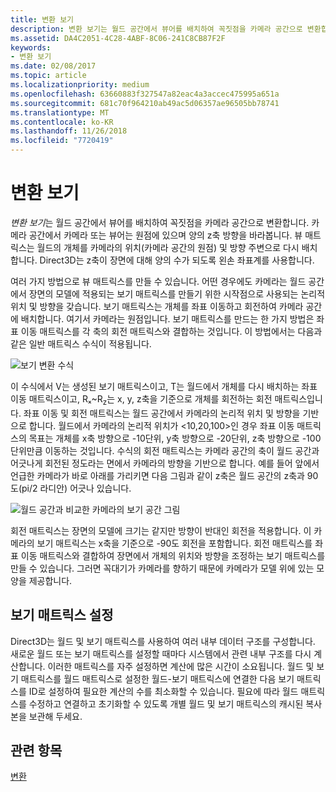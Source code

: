 ```yaml
---
title: 변환 보기
description: 변환 보기는 월드 공간에서 뷰어를 배치하여 꼭짓점을 카메라 공간으로 변환합니다.
ms.assetid: DA4C2051-4C28-4ABF-8C06-241C8CB87F2F
keywords:
- 변환 보기
ms.date: 02/08/2017
ms.topic: article
ms.localizationpriority: medium
ms.openlocfilehash: 63660883f327547a82eac4a3accec475995a651a
ms.sourcegitcommit: 681c70f964210ab49ac5d06357ae96505bb78741
ms.translationtype: MT
ms.contentlocale: ko-KR
ms.lasthandoff: 11/26/2018
ms.locfileid: "7720419"
---
```

# <a name="view-transform"></a>변환 보기


*변환 보기*는 월드 공간에서 뷰어를 배치하여 꼭짓점을 카메라 공간으로 변환합니다. 카메라 공간에서 카메라 또는 뷰어는 원점에 있으며 양의 z축 방향을 바라봅니다. 뷰 매트릭스는 월드의 개체를 카메라의 위치(카메라 공간의 원점) 및 방향 주변으로 다시 배치합니다. Direct3D는 z축이 장면에 대해 양의 수가 되도록 왼손 좌표계를 사용합니다.

여러 가지 방법으로 뷰 매트릭스를 만들 수 있습니다. 어떤 경우에도 카메라는 월드 공간에서 장면의 모델에 적용되는 보기 매트릭스를 만들기 위한 시작점으로 사용되는 논리적 위치 및 방향을 갖습니다. 보기 매트릭스는 개체를 좌표 이동하고 회전하여 카메라 공간에 배치합니다. 여기서 카메라는 원점입니다. 보기 매트릭스를 만드는 한 가지 방법은 좌표 이동 매트릭스를 각 축의 회전 매트릭스와 결합하는 것입니다. 이 방법에서는 다음과 같은 일반 매트릭스 수식이 적용됩니다.

![보기 변환 수식](images/viewtran.png)

이 수식에서 V는 생성된 보기 매트릭스이고, T는 월드에서 개체를 다시 배치하는 좌표 이동 매트릭스이고, Rₓ~R<sub>z</sub>는 x, y, z축을 기준으로 개체를 회전하는 회전 매트릭스입니다. 좌표 이동 및 회전 매트릭스는 월드 공간에서 카메라의 논리적 위치 및 방향을 기반으로 합니다. 월드에서 카메라의 논리적 위치가 &lt;10,20,100&gt;인 경우 좌표 이동 매트릭스의 목표는 개체를 x축 방향으로 -10단위, y축 방향으로 -20단위, z축 방향으로 -100단위만큼 이동하는 것입니다. 수식의 회전 매트릭스는 카메라 공간의 축이 월드 공간과 어긋나게 회전된 정도라는 면에서 카메라의 방향을 기반으로 합니다. 예를 들어 앞에서 언급한 카메라가 바로 아래를 가리키면 다음 그림과 같이 z축은 월드 공간의 z축과 90도(pi/2 라디안) 어긋나 있습니다.

![월드 공간과 비교한 카메라의 보기 공간 그림](images/camtop.png)

회전 매트릭스는 장면의 모델에 크기는 같지만 방향이 반대인 회전을 적용합니다. 이 카메라의 보기 매트릭스는 x축을 기준으로 -90도 회전을 포함합니다. 회전 매트릭스를 좌표 이동 매트릭스와 결합하여 장면에서 개체의 위치와 방향을 조정하는 보기 매트릭스를 만들 수 있습니다. 그러면 꼭대기가 카메라를 향하기 때문에 카메라가 모델 위에 있는 모양을 제공합니다.

## <a name="span-idsettingupaviewmatrixspanspan-idsettingupaviewmatrixspanspan-idsettingupaviewmatrixspansetting-up-a-view-matrix"></a><span id="Setting_Up_a_View_Matrix"></span><span id="setting_up_a_view_matrix"></span><span id="SETTING_UP_A_VIEW_MATRIX"></span>보기 매트릭스 설정


Direct3D는 월드 및 보기 매트릭스를 사용하여 여러 내부 데이터 구조를 구성합니다. 새로운 월드 또는 보기 매트릭스를 설정할 때마다 시스템에서 관련 내부 구조를 다시 계산합니다. 이러한 매트릭스를 자주 설정하면 계산에 많은 시간이 소요됩니다. 월드 및 보기 매트릭스를 월드 매트릭스로 설정한 월드-보기 매트릭스에 연결한 다음 보기 매트릭스를 ID로 설정하여 필요한 계산의 수를 최소화할 수 있습니다. 필요에 따라 월드 매트릭스를 수정하고 연결하고 초기화할 수 있도록 개별 월드 및 보기 매트릭스의 캐시된 복사본을 보관해 두세요.

## <a name="span-idrelated-topicsspanrelated-topics"></a><span id="related-topics"></span>관련 항목


[변환](transforms.md)

 

 




